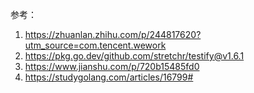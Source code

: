 参考：

1. https://zhuanlan.zhihu.com/p/244817620?utm_source=com.tencent.wework
2. https://pkg.go.dev/github.com/stretchr/testify@v1.6.1
3. https://www.jianshu.com/p/720b15485fd0
4. https://studygolang.com/articles/16799#

